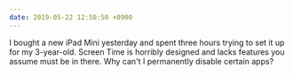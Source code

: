 ```yaml
---
date: 2019-05-22 12:50:50 +0900
---
```

I bought a new iPad Mini yesterday and spent three hours trying to set it up for my 3-year-old. Screen Time is horribly designed and lacks features you assume must be in there. Why can't I permanently disable certain apps?
